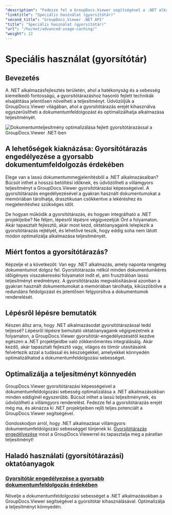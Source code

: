 ```yaml
---
"description": "Fedezze fel a GroupDocs.Viewer segítségével a .NET alkalmazások dokumentumfeldolgozási sebességének optimalizálására szolgáló fejlett technikákat. Ismerje meg, hogyan engedélyezheti a gyorsítótárat a gyorsabb teljesítmény érdekében most!"
"linktitle": "Speciális használat (gyorsítótár)"
"second_title": "GroupDocs.Viewer .NET API"
"title": "Speciális használat (gyorsítótár)"
"url": "/hu/net/advanced-usage-caching/"
"weight": 22
---
```


# Speciális használat (gyorsítótár)


## Bevezetés

A .NET alkalmazásfejlesztés területén, ahol a hatékonyság és a sebesség kiemelkedő fontosságú, a gyorsítótárazáshoz hasonló fejlett technikák elsajátítása jelentősen növelheti a teljesítményt. Üdvözöljük a GroupDocs.Viewer világában, ahol a gyorsítótárazás erejét kihasználva egyszerűsítheti a dokumentumfeldolgozást és optimalizálhatja alkalmazása teljesítményét.

![Dokumentumteljesítmény optimalizálása fejlett gyorsítótárazással a GroupDocs.Viewer .NET-ben](/viewer/advanced-usage/image.png)
## A lehetőségek kiaknázása: Gyorsítótárazás engedélyezése a gyorsabb dokumentumfeldolgozás érdekében

Elege van a lassú dokumentummegjelenítésből a .NET alkalmazásaiban? Búcsút inthet a hosszú betöltési időknek, és üdvözölheti a villámgyors teljesítményt a GroupDocs.Viewer gyorsítótárazási képességeivel. A gyorsítótárazás engedélyezésével a gyakran használt dokumentumokat a memóriában tárolhatja, drasztikusan csökkentve a lekéréshez és megjelenítéshez szükséges időt.

De hogyan működik a gyorsítótárazás, és hogyan integrálható a .NET projektjeibe? Ne féljen, lépésről lépésre végigvezetjük Önt a folyamaton. Akár tapasztalt fejlesztő, akár most kezd, oktatóanyagaink leleplezik a gyorsítótárazás rejtélyét, és lehetővé teszik, hogy eddig soha nem látott módon optimalizálja alkalmazása teljesítményét.

## Miért fontos a gyorsítótárazás?

Képzelje el a következőt: Van egy .NET alkalmazás, amely naponta rengeteg dokumentumot dolgoz fel. Gyorsítótárazás nélkül minden dokumentumkérés időigényes visszakeresési folyamatot indít el, ami frusztrálóan lassú teljesítményt eredményez. A gyorsítótárazás megvalósításával azonban a gyakran használt dokumentumokat a memóriában tárolhatja, kiküszöbölve a redundáns feldolgozást és jelentősen felgyorsítva a dokumentumok renderelését.

## Lépésről lépésre bemutatók

Készen állsz arra, hogy .NET alkalmazásodat gyorsítótárazással tedd teljessé? Lépésről lépésre bemutató oktatóanyagaink végigvezetnek a folyamaton, a GroupDocs.Viewer gyorsítótár-engedélyezésétől kezdve egészen a .NET projektjeidbe való zökkenőmentes integrálásáig. Akár kezdő, akár tapasztalt fejlesztő vagy, világos és tömör utasításaink felvértezik azzal a tudással és készségekkel, amelyekkel könnyedén optimalizálhatod a dokumentumfeldolgozási sebességet.

## Optimalizálja a teljesítményt könnyedén

GroupDocs.Viewer gyorsítótárazási képességeivel a dokumentumfeldolgozási sebesség optimalizálása a .NET alkalmazásokban minden eddiginél egyszerűbb. Búcsút inthet a lassú teljesítménynek, és üdvözölheti a villámgyors renderelést. Fedezze fel a gyorsítótárazás erejét még ma, és aknázza ki .NET projektjeiben rejlő teljes potenciált a GroupDocs.Viewer segítségével.

Gondoskodjon arról, hogy .NET alkalmazásai villámgyors dokumentumfeldolgozási sebességgel tűnjenek ki. [Gyorsítótárazás engedélyezése](./enable-caching/) most a GroupDocs.Viewerrel és tapasztalja meg a páratlan teljesítményt!

## Haladó használati (gyorsítótárazási) oktatóanyagok
### [Gyorsítótár engedélyezése a gyorsabb dokumentumfeldolgozás érdekében](./enable-caching/)
Növelje a dokumentumfeldolgozási sebességet a .NET alkalmazásokban a GroupDocs.Viewer segítségével a gyorsítótár kihasználásával. Optimalizálja a teljesítményt könnyedén.